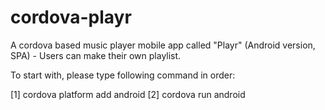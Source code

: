 # cordova-playr
A cordova based music player mobile app called "Playr" (Android version, SPA) - Users can make their own playlist.

To start with, please type following command in order:

[1] cordova platform add android
[2] cordova run android
